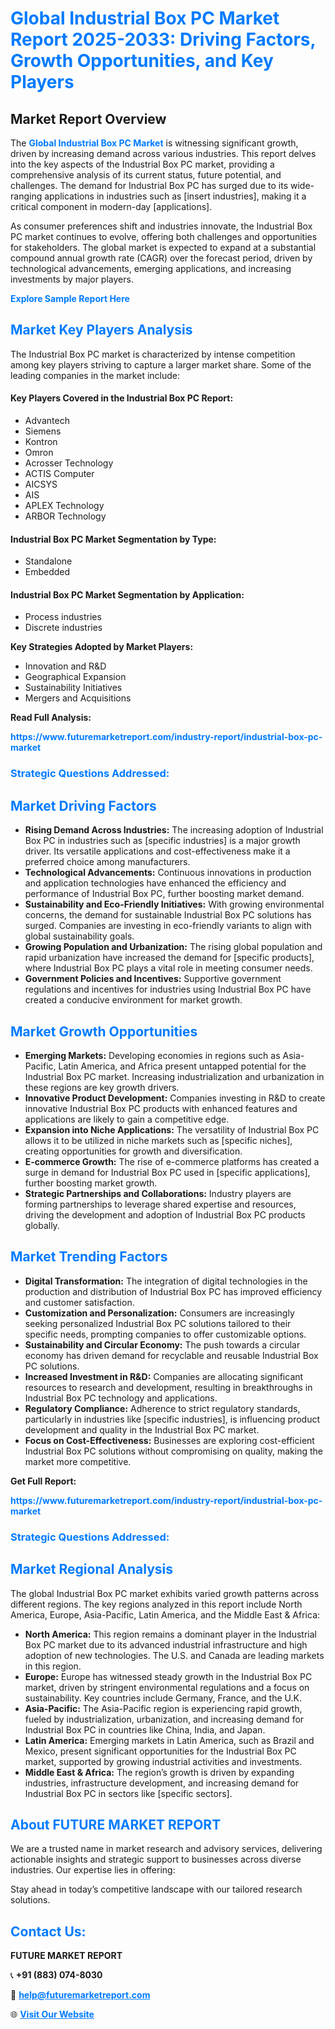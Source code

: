 <h1 style="color: #007BFF;">Global Industrial Box PC Market Report 2025-2033: Driving Factors, Growth Opportunities, and Key Players</h1>

<section id="overview">
<h2>Market Report Overview</h2>
<p>The <a href="https://www.futuremarketreport.com/industry-report/industrial-box-pc-market" style="color: #007BFF; text-decoration: none;"><strong>Global Industrial Box PC Market</strong></a> is witnessing significant growth, driven by increasing demand across various industries. This report delves into the key aspects of the Industrial Box PC market, providing a comprehensive analysis of its current status, future potential, and challenges. The demand for Industrial Box PC has surged due to its wide-ranging applications in industries such as [insert industries], making it a critical component in modern-day [applications].</p>
<p>As consumer preferences shift and industries innovate, the Industrial Box PC market continues to evolve, offering both challenges and opportunities for stakeholders. The global market is expected to expand at a substantial compound annual growth rate (CAGR) over the forecast period, driven by technological advancements, emerging applications, and increasing investments by major players.</p>
</section>

<section id="overview">
<p><a href="https://www.futuremarketreport.com/request-sample/reportId=101226" style="color: #007BFF; text-decoration: none;"><strong>Explore Sample Report Here</strong></a></p>
</section>

<section id="key-players">
<h2 style="color: #007BFF;">Market Key Players Analysis</h2>
<p>The Industrial Box PC market is characterized by intense competition among key players striving to capture a larger market share. Some of the leading companies in the market include:</p>
<h4>Key Players Covered in the Industrial Box PC Report:</h4>
<ul><li>Advantech</li><li>Siemens</li><li>Kontron</li><li>Omron</li><li>Acrosser Technology</li><li>ACTIS Computer</li><li>AICSYS</li><li>AIS</li><li>APLEX Technology</li><li>ARBOR Technology</li></ul>
<h4>Industrial Box PC Market Segmentation by Type:</h4>
<ul><li>Standalone</li><li>Embedded</li></ul>

<h4>Industrial Box PC Market Segmentation by Application:</h4>
<ul><li>Process industries</li><li>Discrete industries</li></ul>
<p><strong>Key Strategies Adopted by Market Players:</strong></p>
<ul>
<li>Innovation and R&D</li>
<li>Geographical Expansion</li>
<li>Sustainability Initiatives</li>
<li>Mergers and Acquisitions</li>
</ul>
</section>

<section>
<p><strong>Read Full Analysis: </strong></p><a href="https://www.futuremarketreport.com/industry-report/industrial-box-pc-market" style="color: #007BFF; text-decoration: none;"><strong>https://www.futuremarketreport.com/industry-report/industrial-box-pc-market</strong></a>
<h3 style="color: #007BFF;">Strategic Questions Addressed:</h3>
</section>

<section id="driving-factors">
<h2 style="color: #007BFF;">Market Driving Factors</h2>
<ul>
<li><strong>Rising Demand Across Industries:</strong> The increasing adoption of Industrial Box PC in industries such as [specific industries] is a major growth driver. Its versatile applications and cost-effectiveness make it a preferred choice among manufacturers.</li>
<li><strong>Technological Advancements:</strong> Continuous innovations in production and application technologies have enhanced the efficiency and performance of Industrial Box PC, further boosting market demand.</li>
<li><strong>Sustainability and Eco-Friendly Initiatives:</strong> With growing environmental concerns, the demand for sustainable Industrial Box PC solutions has surged. Companies are investing in eco-friendly variants to align with global sustainability goals.</li>
<li><strong>Growing Population and Urbanization:</strong> The rising global population and rapid urbanization have increased the demand for [specific products], where Industrial Box PC plays a vital role in meeting consumer needs.</li>
<li><strong>Government Policies and Incentives:</strong> Supportive government regulations and incentives for industries using Industrial Box PC have created a conducive environment for market growth.</li>
</ul>
</section>

<section id="growth-opportunities">
<h2 style="color: #007BFF;">Market Growth Opportunities</h2>
<ul>
<li><strong>Emerging Markets:</strong> Developing economies in regions such as Asia-Pacific, Latin America, and Africa present untapped potential for the Industrial Box PC market. Increasing industrialization and urbanization in these regions are key growth drivers.</li>
<li><strong>Innovative Product Development:</strong> Companies investing in R&D to create innovative Industrial Box PC products with enhanced features and applications are likely to gain a competitive edge.</li>
<li><strong>Expansion into Niche Applications:</strong> The versatility of Industrial Box PC allows it to be utilized in niche markets such as [specific niches], creating opportunities for growth and diversification.</li>
<li><strong>E-commerce Growth:</strong> The rise of e-commerce platforms has created a surge in demand for Industrial Box PC used in [specific applications], further boosting market growth.</li>
<li><strong>Strategic Partnerships and Collaborations:</strong> Industry players are forming partnerships to leverage shared expertise and resources, driving the development and adoption of Industrial Box PC products globally.</li>
</ul>
</section>

<section id="trending-factors">
<h2 style="color: #007BFF;">Market Trending Factors</h2>
<ul>
<li><strong>Digital Transformation:</strong> The integration of digital technologies in the production and distribution of Industrial Box PC has improved efficiency and customer satisfaction.</li>
<li><strong>Customization and Personalization:</strong> Consumers are increasingly seeking personalized Industrial Box PC solutions tailored to their specific needs, prompting companies to offer customizable options.</li>
<li><strong>Sustainability and Circular Economy:</strong> The push towards a circular economy has driven demand for recyclable and reusable Industrial Box PC solutions.</li>
<li><strong>Increased Investment in R&D:</strong> Companies are allocating significant resources to research and development, resulting in breakthroughs in Industrial Box PC technology and applications.</li>
<li><strong>Regulatory Compliance:</strong> Adherence to strict regulatory standards, particularly in industries like [specific industries], is influencing product development and quality in the Industrial Box PC market.</li>
<li><strong>Focus on Cost-Effectiveness:</strong> Businesses are exploring cost-efficient Industrial Box PC solutions without compromising on quality, making the market more competitive.</li>
</ul>
</section>

<section>
<p><strong>Get Full Report: </strong></p><a href="https://www.futuremarketreport.com/industry-report/industrial-box-pc-market" style="color: #007BFF; text-decoration: none;"><strong>https://www.futuremarketreport.com/industry-report/industrial-box-pc-market</strong></a>
<h3 style="color: #007BFF;">Strategic Questions Addressed:</h3>
</section>


<section id="regional-analysis">
<h2 style="color: #007BFF;">Market Regional Analysis</h2>
<p>The global Industrial Box PC market exhibits varied growth patterns across different regions. The key regions analyzed in this report include North America, Europe, Asia-Pacific, Latin America, and the Middle East & Africa:</p>
<ul>
<li><strong>North America:</strong> This region remains a dominant player in the Industrial Box PC market due to its advanced industrial infrastructure and high adoption of new technologies. The U.S. and Canada are leading markets in this region.</li>
<li><strong>Europe:</strong> Europe has witnessed steady growth in the Industrial Box PC market, driven by stringent environmental regulations and a focus on sustainability. Key countries include Germany, France, and the U.K.</li>
<li><strong>Asia-Pacific:</strong> The Asia-Pacific region is experiencing rapid growth, fueled by industrialization, urbanization, and increasing demand for Industrial Box PC in countries like China, India, and Japan.</li>
<li><strong>Latin America:</strong> Emerging markets in Latin America, such as Brazil and Mexico, present significant opportunities for the Industrial Box PC market, supported by growing industrial activities and investments.</li>
<li><strong>Middle East & Africa:</strong> The region’s growth is driven by expanding industries, infrastructure development, and increasing demand for Industrial Box PC in sectors like [specific sectors].</li>
</ul>
</section>

<footer>
<h2 style="color: #007BFF;">About FUTURE MARKET REPORT</h2>
<p>We are a trusted name in market research and advisory services, delivering actionable insights and strategic support to businesses across diverse industries. Our expertise lies in offering:</p>

<p>Stay ahead in today’s competitive landscape with our tailored research solutions.</p>

<h2 style="color: #007BFF;">Contact Us:</h2>
<p><strong>FUTURE MARKET REPORT</strong></p>
<p>📞 <strong>+91 (883) 074-8030</strong></p>
<p>📧 <strong><a href="mailto:help@futuremarketreport.com" style="color: #007BFF;">help@futuremarketreport.com</a></strong></p>
<p>🌐 <strong><a href="https://www.futuremarketreport.com/" style="color: #007BFF;">Visit Our Website</a></strong></p>
</footer>